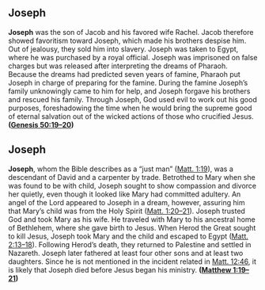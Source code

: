 
## Joseph

**Joseph** was the son of Jacob and his favored wife Rachel. Jacob therefore showed favoritism toward Joseph, which made his brothers despise him. Out of jealousy, they sold him into slavery. Joseph was taken to Egypt, where he was purchased by a royal official. Joseph was imprisoned on false charges but was released after interpreting the dreams of Pharaoh. Because the dreams had predicted seven years of famine, Pharaoh put Joseph in charge of preparing for the famine. During the famine Joseph’s family unknowingly came to him for help, and Joseph forgave his brothers and rescued his family. Through Joseph, God used evil to work out his good purposes, foreshadowing the time when he would bring the supreme good of eternal salvation out of the wicked actions of those who crucified Jesus. **([Genesis 50:19–20](https://www.esv.org/Genesis+50%3A19%E2%80%9320/))**


## Joseph

**Joseph**, whom the Bible describes as a “just man” ([Matt. 1:19](https://www.esv.org/Matthew+1%3A19/)), was a descendant of David and a carpenter by trade. Betrothed to Mary when she was found to be with child, Joseph sought to show compassion and divorce her quietly, even though it looked like Mary had committed adultery. An angel of the Lord appeared to Joseph in a dream, however, assuring him that Mary’s child was from the Holy Spirit ([Matt. 1:20–21](https://www.esv.org/Matthew+1%3A20%E2%80%9321/)). Joseph trusted God and took Mary as his wife. He traveled with Mary to his ancestral home of Bethlehem, where she gave birth to Jesus. When Herod the Great sought to kill Jesus, Joseph took Mary and the child and escaped to Egypt ([Matt. 2:13–18](https://www.esv.org/Matthew+2%3A13%E2%80%9318/)). Following Herod’s death, they returned to Palestine and settled in Nazareth. Joseph later fathered at least four other sons and at least two daughters. Since he is not mentioned in the incident related in [Matt. 12:46](https://www.esv.org/Matthew+12%3A46/), it is likely that Joseph died before Jesus began his ministry. **([Matthew 1:19–21](https://www.esv.org/Matthew+1%3A19%E2%80%9321/))**

